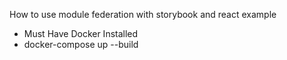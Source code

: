 How to use module federation with storybook and react example

- Must Have Docker Installed
- docker-compose up --build
